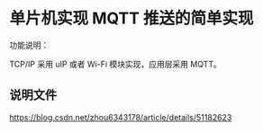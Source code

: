 # 单片机实现 MQTT 推送的简单实现

功能说明：

TCP/IP 采用 uIP 或者 Wi-Fi 模块实现，应用层采用 MQTT。

## 说明文件
https://blog.csdn.net/zhou6343178/article/details/51182623
